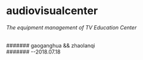 # audiovisualcenter
###### The equipment management of TV Education Center


####### gaoganghua && zhaolanqi  
#######            --2018.07.18

